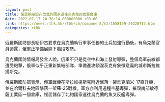 ```yaml
---
layout: post
title: 俄軍稱摧毀存放北約國家運往烏克蘭的武器倉庫
date: 2022-07-17 20:38:14.000000000 +08:00
link: https://news.rthk.hk/rthk/ch/component/k2/1658159-20220717.htm
categories: rthk
---
```


俄羅斯國防部長紹伊古要求在烏克蘭執行軍事任務的士兵加強行動後，有烏克蘭官員透露，俄軍正準備展開下階段攻勢。

烏克蘭國防情報局發言人說，俄軍不只是從空中和海上發射導彈，整個烏軍前線都遭受砲擊，俄軍似乎正重新集結部隊，準備進攻頓涅茨克有象徵意義的城市斯拉維揚斯克。

俄羅斯國防部表示，俄軍戰機在斯拉維揚斯克附近擊落一架烏克蘭米-17直升機，並在哈爾科夫地區擊落一架蘇-25戰機。軍方亦利用遠程空基導彈，摧毀南部敖德薩工業區一個倉庫，裡面儲存了北約國家運往烏克蘭的魚叉反艦導彈。
